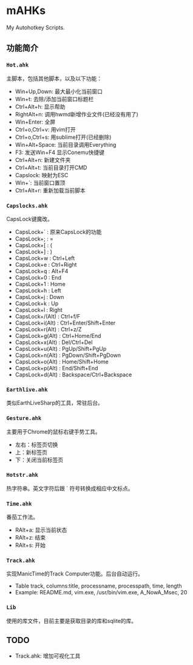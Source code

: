 # mAHKs
My Autohotkey Scripts.

## 功能简介

### `Hot.ahk`
主脚本，包括其他脚本，以及以下功能：

* Win+Up,Down: 最大最小化当前窗口
* Win+t: 去除/添加当前窗口标题栏
* Ctrl+Alt+h: 显示帮助
* RightAlt+n: 调用hwmd新增作业文件(已经没有用了)
* Win+Enter: 全屏
* Ctrl+o,Ctrl+v: 用vim打开
* Ctrl+o,Ctrl+s: 用sublime打开(已经删除)
* Win+Alt+Space: 当前目录调用Everything
* F3: 发送Win+F4 显示Conemu快捷键
* Ctrl+Alt+n: 新建文件夹
* Ctrl+Alt+t: 当前目录打开CMD
* Capslock: 映射为ESC
* Win+`: 当前窗口置顶
* Ctrl+Alt+r: 重新加载当前脚本

### `Capslocks.ahk`
CapsLock键魔改。

* CapsLock+` : 原来CapsLock的功能
* CapsLock+; : =
* CapsLock+[ : (
* CapsLock+] : )
* CapsLock+w : Ctrl+Left
* CapsLock+e : Ctrl+Right
* CapsLock+q : Alt+F4
* CapsLock+0 : End
* CapsLock+1 : Home
* CapsLock+h : Left
* CapsLock+j : Down
* CapsLock+k : Up
* CapsLock+l : Right
* CapsLock+/(Alt) : Ctrl+f/F
* CapsLock+i(Alt) : Ctrl+Enter/Shift+Enter
* CapsLock+r(Alt) : Ctrl+z/Z
* CapsLock+g(Alt) : Ctrl+Home/End
* CapsLock+x(Alt) : Del/Ctrl+Del
* CapsLock+u(Alt) : PgUp/Shift+PgUp
* CapsLock+n(Alt) : PgDown/Shift+PgDown
* CapsLock+o(Alt) : Home/Shift+Home
* CapsLock+p(Alt) : End/Shift+End
* CapsLock+d(Alt) : Backspace/Ctrl+Backspace

### `Earthlive.ahk`
类似EarthLiveSharp的工具，常驻后台。

### `Gesture.ahk`
主要用于Chrome的鼠标右键手势工具。

* 左右：标签页切换
* 上：新标签页
* 下：关闭当前标签页

### `Hotstr.ahk`
热字符串。英文字符后跟 ` 符号转换成相应中文标点。

### `Time.ahk`
番茄工作法。

* RAlt+a: 显示当前状态
* RAlt+z: 结束
* RAlt+s: 开始

### `Track.ahk`
实现ManicTime的Track Computer功能。后台自动运行。

* Table track, columns:title, processname, processpath, time, length
* Example: README.md, vim.exe, /usr/bin/vim.exe, A_NowA_Msec, 20

### `Lib`
使用的库文件，目前主要是获取目录的库和sqlite的库。

## TODO
* Track.ahk: 增加可视化工具
